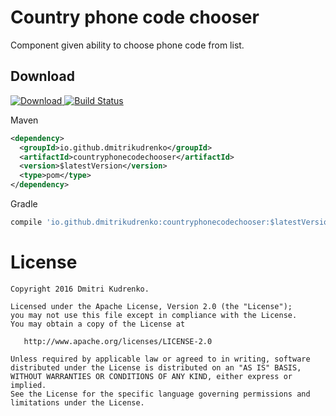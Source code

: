 Country phone code chooser
==========================

Component given ability to choose phone code from list.

Download
--------
[ ![Download](https://api.bintray.com/packages/dmitrikudrenko/maven/Countryphonecodechooser/images/download.svg) ](https://bintray.com/dmitrikudrenko/maven/Countryphonecodechooser/_latestVersion)
[![Build Status](https://travis-ci.org/dmitrikudrenko/Countryphonecodechooser.svg?branch=master)](https://travis-ci.org/dmitrikudrenko/Countryphonecodechooser)

Maven
```xml
<dependency>
  <groupId>io.github.dmitrikudrenko</groupId>
  <artifactId>countryphonecodechooser</artifactId>
  <version>$latestVersion</version>
  <type>pom</type>
</dependency>
```

Gradle
```groovy
compile 'io.github.dmitrikudrenko:countryphonecodechooser:$latestVersion'
```

License
=======

    Copyright 2016 Dmitri Kudrenko.

    Licensed under the Apache License, Version 2.0 (the "License");
    you may not use this file except in compliance with the License.
    You may obtain a copy of the License at

       http://www.apache.org/licenses/LICENSE-2.0

    Unless required by applicable law or agreed to in writing, software
    distributed under the License is distributed on an "AS IS" BASIS,
    WITHOUT WARRANTIES OR CONDITIONS OF ANY KIND, either express or implied.
    See the License for the specific language governing permissions and
    limitations under the License.
